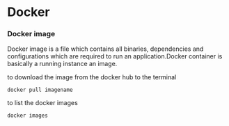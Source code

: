 # Docker

### Docker image 

Docker image is a file which contains all binaries, dependencies and configurations which are required to run an application.Docker container is basically a running instance an image.

 to download the image from the docker hub to the terminal 

```
docker pull imagename
```

 to list the docker images 

```
docker images
```


